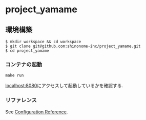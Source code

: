 # project_yamame

## 環境構築
```
$ mkdir workspace && cd workspace
$ git clone git@github.com:shinonome-inc/project_yamame.git
$ cd project_yamame
```

### コンテナの起動
```
make run
```
[localhost:8080](http://localhost:8080)にアクセスして起動しているかを確認する.

### リファレンス
See [Configuration Reference](https://cli.vuejs.org/config/).
